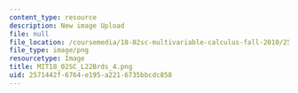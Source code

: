 ```yaml
---
content_type: resource
description: New image Upload
file: null
file_location: /coursemedia/18-02sc-multivariable-calculus-fall-2010/2571442f6764e195a2216735bbcdc858_MIT18_02SC_L22Brds_4.png
file_type: image/png
resourcetype: Image
title: MIT18_02SC_L22Brds_4.png
uid: 2571442f-6764-e195-a221-6735bbcdc858
---
```


